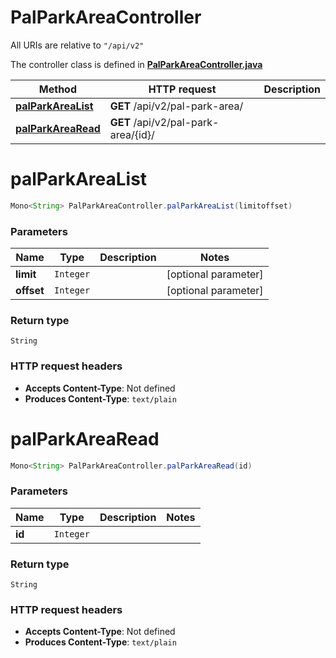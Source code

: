# PalParkAreaController

All URIs are relative to `"/api/v2"`

The controller class is defined in **[PalParkAreaController.java](../../src/main/java/org/openapitools/controller/PalParkAreaController.java)**

Method | HTTP request | Description
------------- | ------------- | -------------
[**palParkAreaList**](#palParkAreaList) | **GET** /api/v2/pal-park-area/ | 
[**palParkAreaRead**](#palParkAreaRead) | **GET** /api/v2/pal-park-area/{id}/ | 

<a name="palParkAreaList"></a>
# **palParkAreaList**
```java
Mono<String> PalParkAreaController.palParkAreaList(limitoffset)
```



### Parameters
Name | Type | Description  | Notes
------------- | ------------- | ------------- | -------------
**limit** | `Integer` |  | [optional parameter]
**offset** | `Integer` |  | [optional parameter]

### Return type
`String`


### HTTP request headers
 - **Accepts Content-Type**: Not defined
 - **Produces Content-Type**: `text/plain`

<a name="palParkAreaRead"></a>
# **palParkAreaRead**
```java
Mono<String> PalParkAreaController.palParkAreaRead(id)
```



### Parameters
Name | Type | Description  | Notes
------------- | ------------- | ------------- | -------------
**id** | `Integer` |  |

### Return type
`String`


### HTTP request headers
 - **Accepts Content-Type**: Not defined
 - **Produces Content-Type**: `text/plain`

